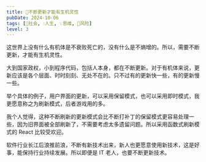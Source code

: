 ```yaml
---
title: 🔄不断更新才能有生机灵性
pubDate: 2024-10-06
tags: [👫社会, 💧人生, 💡思维, 🌋风险]
level: 3
---
```


这世界上没有什么有机体是不衰败死亡的，没有什么是不熵增的。所以，需要不断更新，才能有生机灵性。

大到国家政权，小到程序代码，包括人本身，都在不断更新。对于有机体来说，更新应该是各个层面、时时刻刻、无处不在的。只不过有的更新快一些，有的更新慢一些。

举个具体的例子，用户界面的更新，可以采用保留模式，也可以采用即时模式，我更愿意称之为刷新模式，后者游戏用的多。

我个人觉得，这种不断刷新的更新模式会比不断打补丁的保留模式更容易处理一些，因为旧界面被全部刷新了，不需要考虑太多遗留问题。所以采用函数式刷新模式的 React 比较受欢迎。

软件行业长江后浪推前浪，不断有新技术出来，新人也更愿意使用新技术，这是好事，能保持行业持续发展。所以即便是 IT 老人，也要不断更新技术。
